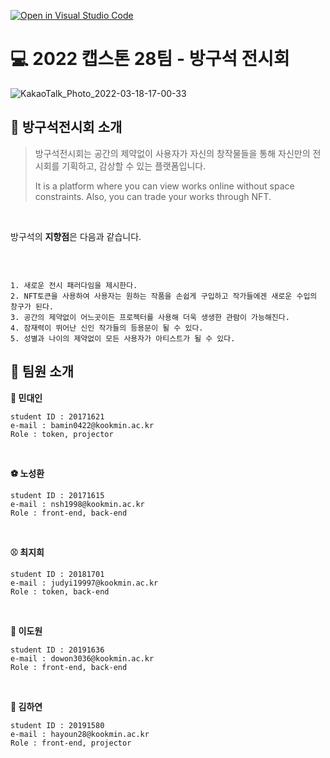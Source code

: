 [![Open in Visual Studio Code](https://classroom.github.com/assets/open-in-vscode-f059dc9a6f8d3a56e377f745f24479a46679e63a5d9fe6f495e02850cd0d8118.svg)](https://classroom.github.com/online_ide?assignment_repo_id=7091582&assignment_repo_type=AssignmentRepo)

# 💻   2022 캡스톤 28팀 - 방구석 전시회

![KakaoTalk_Photo_2022-03-18-17-00-33](https://user-images.githubusercontent.com/28584299/158960513-e54ae75d-bb1f-49e0-a188-9617415dbf8a.jpeg)

## 🎨 방구석전시회 소개

> 방구석전시회는 공간의 제약없이 사용자가 자신의 창작물들을 통해 자신만의 전시회를 기획하고, 감상할 수 있는 플랫폼입니다.
> 
> It is a platform where you can view works online without space constraints. Also, you can trade your works through NFT.

<br>

방구석의 **지향점**은 다음과 같습니다.

<br>

```

1. 새로운 전시 패러다임을 제시한다.
2. NFT토큰을 사용하여 사용자는 원하는 작품을 손쉽게 구입하고 작가들에겐 새로운 수입의 창구가 된다.
3. 공간의 제약없이 어느곳이든 프로젝터를 사용해 더욱 생생한 관람이 가능해진다.
4. 잠재력이 뛰어난 신인 작가들의 등용문이 될 수 있다.
5. 성별과 나이의 제약없이 모든 사용자가 아티스트가 될 수 있다. 

```

## 💁 팀원 소개

**🥅 민대인**

```
student ID : 20171621
e-mail : bamin0422@kookmin.ac.kr
Role : token, projector
```

<br>

**⚽ 노성환**

```
student ID : 20171615
e-mail : nsh1998@kookmin.ac.kr
Role : front-end, back-end
```

<br>

**⚾ 최지희**

```
student ID : 20181701
e-mail : judyi19997@kookmin.ac.kr
Role : token, back-end
```

<br>

**🏀 이도원**

```
student ID : 20191636
e-mail : dowon3036@kookmin.ac.kr
Role : front-end, back-end
```

<br>

**🎱 김하연** 

```
student ID : 20191580
e-mail : hayoun28@kookmin.ac.kr
Role : front-end, projector
```

